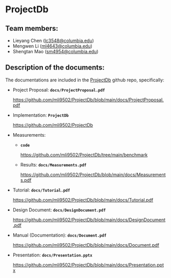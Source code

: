# ProjectDb

## Team members:

- Lieyang Chen (lc3548@columbia.edu)
- Mengwen Li (ml4643@columbia.edu)
- Shengtan Mao (sm4954@columbia.edu)

## Description of the documents:

The documentations are included in the [ProjectDb](https://github.com/mli9502/ProjectDb) github repo, specifically:

- Project Proposal: __`docs/ProjectProposal.pdf`__ 
  
  https://github.com/mli9502/ProjectDb/blob/main/docs/ProjectProposal.pdf

- Implementation: __`ProjectDb`__ 
  
  https://github.com/mli9502/ProjectDb

- Measurements:
  
  - __`code`__ 
  
    https://github.com/mli9502/ProjectDb/tree/main/benchmark
  
  - Results: __`docs/Measurements.pdf`__ 
  
    https://github.com/mli9502/ProjectDb/blob/main/docs/Measurements.pdf

- Tutorial: __`docs/Tutorial.pdf`__ 

  https://github.com/mli9502/ProjectDb/blob/main/docs/Tutorial.pdf

- Design Document: __`docs/DesignDocument.pdf`__ 

  https://github.com/mli9502/ProjectDb/blob/main/docs/DesignDocument.pdf

- Manual (Documentation): __`docs/Document.pdf`__ 

  https://github.com/mli9502/ProjectDb/blob/main/docs/Document.pdf

- Presentation: __`docs/Presentation.pptx`__

  https://github.com/mli9502/ProjectDb/blob/main/docs/Presentation.pptx

